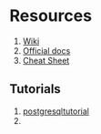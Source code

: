 # Resources

1. [Wiki](https://en.wikipedia.org/wiki/PostgreSQL)
1. [Official docs](https://www.postgresql.org/)
1. [Cheat Sheet](https://gist.github.com/Kartones/dd3ff5ec5ea238d4c546)


## Tutorials
1. [postgresqltutorial](https://www.postgresqltutorial.com/postgresql-getting-started/what-is-postgresql/)
1. []()